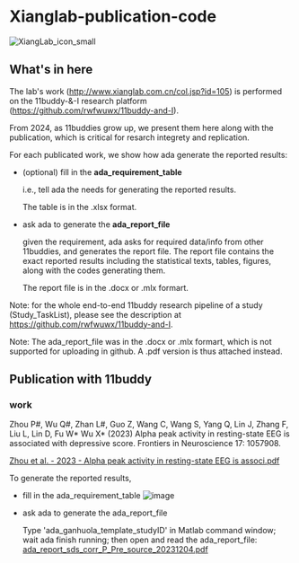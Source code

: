 # Xianglab-publication-code
![XiangLab_icon_small](https://github.com/rwfwuwx/Xianglab-publication-code/assets/60617251/3449052a-b6e8-45ea-9216-437d61501e85)

## What's in here
The lab's work (http://www.xianglab.com.cn/col.jsp?id=105) is performed on the 11buddy-&-I research platform (https://github.com/rwfwuwx/11buddy-and-I).

From 2024, as 11buddies grow up, we present them here along with the publication, which is critical for resarch integrety and replication. 

For each publicated work, we show how ada generate the reported results: 
- (optional) fill in the **ada_requirement_table**

  i.e., tell ada the needs for generating the reported results.
  
  The table is in the .xlsx format.

- ask ada to generate the **ada_report_file**

  given the requirement, ada asks for required data/info from other 11buddies, and generates the report file.
  The report file contains the exact reported results including the statistical texts, tables, figures, along with the codes generating them.

  The report file is in the .docx or .mlx formart.

Note: for the whole end-to-end 11buddy research pipeline of a study (Study_TaskList), please see the description at https://github.com/rwfwuwx/11buddy-and-I.

Note: The ada_report_file was in the .docx or .mlx formart, which is not supported for uploading in github. A .pdf version is thus attached instead.

## Publication with 11buddy
### work
Zhou P#, Wu Q#, Zhan L#, Guo Z, Wang C, Wang S, Yang Q, Lin J, Zhang F, Liu L, Lin D, Fu W* Wu X* (2023) Alpha peak activity in resting-state EEG is associated with depressive score. Frontiers in Neuroscience 17: 1057908.

[Zhou et al. - 2023 - Alpha peak activity in resting-state EEG is associ.pdf](https://github.com/rwfwuwx/Xianglab-publication-code/files/14718774/Zhou.et.al.-.2023.-.Alpha.peak.activity.in.resting-state.EEG.is.associ.pdf)

To generate the reported results,
- fill in the ada_requirement_table
![image](https://github.com/rwfwuwx/Xianglab-publication-code/assets/60617251/9f82c499-2ca1-4d81-a441-a4692c97f2b7)

- ask ada to generate the ada_report_file
  
  Type 'ada_ganhuola_template_studyID' in Matlab command window; wait ada finish running; then open and read the ada_report_file:
[ada_report_sds_corr_P_Pre_source_20231204.pdf](https://github.com/rwfwuwx/Xianglab-publication-code/files/14719037/ada_report_sds_corr_P_Pre_source_20231204.pdf)
